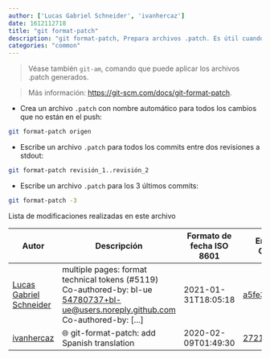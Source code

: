 ```yaml
---
author: ['Lucas Gabriel Schneider', 'ivanhercaz']
date: 1612112718
title: "git format-patch"
description: "git format-patch, Prepara archivos .patch. Es útil cuando se envían commits por correo electrónico."
categories: "common"
---
```

> Véase también `git-am`, comando que puede aplicar los archivos .patch generados.

> Más información: <https://git-scm.com/docs/git-format-patch>.

- Crea un archivo `.patch` con nombre automático para todos los cambios que no están en el push:

```bash
git format-patch origen
```

- Escribe un archivo `.patch` para todos los commits entre dos revisiones a stdout:

```bash
git format-patch revisión_1..revisión_2
```

- Escribe un archivo `.patch` para los 3 últimos commits:

```bash
git format-patch -3
```
Lista de modificaciones realizadas en este archivo


Autor | Descripción | Formato de fecha ISO 8601 | Enlace a GitHub
------|-----|-----|-----
[Lucas Gabriel Schneider](mailto:casdpa@gmail.com) | multiple pages: format technical tokens (#5119) Co-authored-by: bl-ue <54780737+bl-ue@users.noreply.github.com> Co-authored-by: [...] | 2021-01-31T18:05:18 | [a5fe31bc47ae](https://github.com/tldr-pages/tldr/commit/a5fe31bc47aece3efa5e66b52b3cf384f27d5d72)
[ivanhercaz](mailto:ivan@ivanhercaz.com) | :globe_with_meridians: git-format-patch: add Spanish translation | 2020-02-09T01:49:30 | [272112f4728f](https://github.com/tldr-pages/tldr/commit/272112f4728f08c7ed21ddf5c2bc3280edfc70e7)

